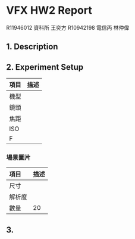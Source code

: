 # VFX HW2 Report
R11946012 資科所 王奕方 
R10942198 電信丙 林仲偉

## 1. Description
## 2. Experiment Setup

| 項目 | 描述                  |
|:---- |:--------------------- |
| 機型 |              |
| 鏡頭 |  |
| 焦距 |                  |
| ISO  |                    |
| F    |                    |


### 場景圖片
| 項目   | 描述      |
|:------ |:--------- |
| 尺寸   |    |
| 解析度 |    |
| 數量   | 20        |

## 3. 



